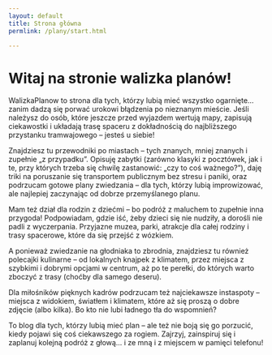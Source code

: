 ```yaml
---
layout: default
title: Strona główna
permlink: /plany/start.html

---
```


# Witaj na stronie **walizka planów**!

WalizkaPlanow to strona dla tych, którzy lubią mieć wszystko ogarnięte… zanim dadzą się porwać urokowi błądzenia po nieznanym mieście. Jeśli należysz do osób, które jeszcze przed wyjazdem wertują mapy, zapisują ciekawostki i układają trasę spaceru z dokładnością do najbliższego przystanku tramwajowego – jesteś u siebie!

Znajdziesz tu przewodniki po miastach – tych znanych, mniej znanych i zupełnie „z przypadku”. Opisuję zabytki (zarówno klasyki z pocztówek, jak i te, przy których trzeba się chwilę zastanowić: „czy to coś ważnego?”), daję triki na poruszanie się transportem publicznym bez stresu i paniki, oraz podrzucam gotowe plany zwiedzania – dla tych, którzy lubią improwizować, ale najlepiej zaczynając od dobrze przemyślanego planu.

Mam też dział dla rodzin z dziećmi – bo podróż z maluchem to zupełnie inna przygoda! Podpowiadam, gdzie iść, żeby dzieci się nie nudziły, a dorośli nie padli z wyczerpania. Przyjazne muzea, parki, atrakcje dla całej rodziny i trasy spacerowe, które da się przejść z wózkiem.

A ponieważ zwiedzanie na głodniaka to zbrodnia, znajdziesz tu również polecajki kulinarne – od lokalnych knajpek z klimatem, przez miejsca z szybkimi i dobrymi opcjami w centrum, aż po te perełki, do których warto zboczyć z trasy (choćby dla samego deseru).

Dla miłośników pięknych kadrów podrzucam też najciekawsze instaspoty – miejsca z widokiem, światłem i klimatem, które aż się proszą o dobre zdjęcie (albo kilka). Bo kto nie lubi ładnego tła do wspomnień?

To blog dla tych, którzy lubią mieć plan – ale też nie boją się go porzucić, kiedy pojawi się coś ciekawszego za rogiem. Zajrzyj, zainspiruj się i zaplanuj kolejną podróż z głową… i ze mną i z miejscem w pamięci telefonu!
